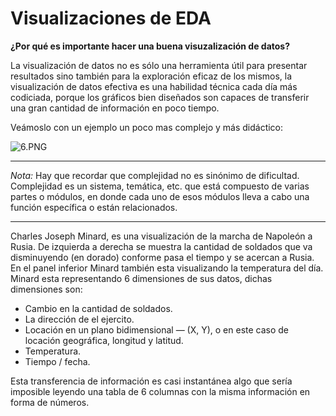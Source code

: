 # Visualizaciones de EDA

**¿Por qué es importante hacer una buena visuzalización de datos?**

La visualización de datos no es sólo una herramienta útil para presentar resultados sino también para la exploración eficaz de los mismos, la visualización de datos efectiva es una habilidad técnica cada día más codiciada, porque los gráficos bien diseñados son capaces de transferir una gran cantidad de información en poco tiempo.

Veámoslo con un ejemplo un poco mas complejo y más didáctico:

![6.PNG](https://static.platzi.com/media/user_upload/6-00ece136-52ab-4f92-b531-b3f9c14d4d4d.jpg)

---

_Nota:_ Hay que recordar que complejidad no es sinónimo de dificultad. Complejidad es un sistema, temática, etc. que está compuesto de varias partes o módulos, en donde cada uno de esos módulos lleva a cabo una función específica o están relacionados.

---

Charles Joseph Minard, es una visualización de la marcha de Napoleón a Rusia. De izquierda a derecha se muestra la cantidad de soldados que va disminuyendo (en dorado) conforme pasa el tiempo y se acercan a Rusia. En el panel inferior Minard también esta visualizando la temperatura del día. Minard esta representando 6 dimensiones de sus datos, dichas dimensiones son:

-   Cambio en la cantidad de soldados.
-   La dirección de el ejercito.
-   Locación en un plano bidimensional — (X, Y), o en este caso de locación geográfica, longitud y latitud.
-   Temperatura.
-   Tiempo / fecha.

Esta transferencia de información es casi instantánea algo que sería imposible leyendo una tabla de 6 columnas con la misma información en forma de números.